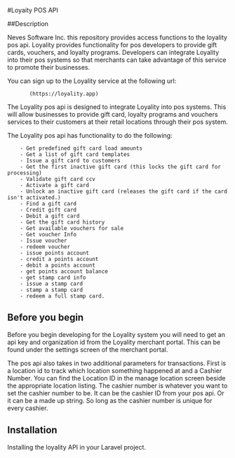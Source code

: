 #Loyaity POS API

##Description

Neves Software Inc. this repository provides access 
functions to the loyality pos api. Loyality provides functionality 
for pos developers to provide gift cards, vouchers, and loyalty programs. 
Developers can integrate Loyality into their pos systems so that 
merchants can take advantage of this service to promote their businesses.

You can sign up to the Loyality service at the following url: 

           (https://loyality.app)


The Loyality pos api is designed to integrate Loyality into pos systems. 
This will allow businesses to provide gift card, loyalty programs and vouchers services to 
their customers at their retail locations through their pos system.

The Loyality pos api has functionality to do the following: 

        - Get predefined gift card load amounts
        - Get a list of gift card templates
        - Issue a gift card to customers
        - Get the first inactive gift card (this locks the gift card for processing)
        - Validate gift card ccv
        - Activate a gift card
        - Unlock an inactive gift card (releases the gift card if the card isn't activated.)
        - Find a gift card
        - Credit gift card 
        - Debit a gift card
        - Get the gift card history
        - Get available vouchers for sale
        - Get voucher Info
        - Issue voucher
        - redeem voucher
        - issue points account
        - credit a points account 
        - debit a points account
        - get points account balance
        - get stamp card info
        - issue a stamp card
        - stamp a stamp card
        - redeem a full stamp card. 

## Before you begin 

Before you begin developing for the Loyality system you will need to get an api key and
organization id from the Loyality merchant portal. This can be found under the settings screen
of the merchant portal. 

The pos api also takes in two additional parameters for transactions. First is a location id to track which location
something happened at and a Cashier Number. You can find the Location ID in the manage location screen beside the appropriate 
location listing. The cashier number is whatever you want to set the cashier number to be. It can be the cashier ID from 
your pos api. Or it can be a made up string. So long as the cashier number is unique for every cashier. 


## Installation

Installing the loyality API in your Laravel project. 


    
